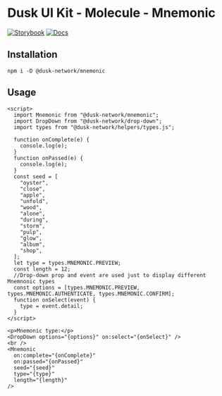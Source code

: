 # Dusk UI Kit - Molecule - Mnemonic

[![Storybook](https://img.shields.io/badge/Storybook-Component_Playground-%23FF4785?style=flat&logo=storybook)](https://dusk-network.github.io/dusk-ui-kit/?path=/story/components-atoms-mnemonic)
[![Docs](https://img.shields.io/badge/Documentation-%235E35CF?style=flat)](https://dusk-network.github.io/dusk-ui-kit/docs/components/atoms/mnemonic)

## Installation

```
npm i -D @dusk-network/mnemonic
```

## Usage

<!-- MARKDOWN-AUTO-DOCS:START (CODE:src=../../../examples/src/molecules/mnemonic/Mnemonic_01.svelte) -->
<!-- The below code snippet is automatically added from ../../../examples/src/molecules/mnemonic/Mnemonic_01.svelte -->
```svelte
<script>
  import Mnemonic from "@dusk-network/mnemonic";
  import DropDown from "@dusk-network/drop-down";
  import types from "@dusk-network/helpers/types.js";

  function onComplete(e) {
    console.log(e);
  }
  function onPassed(e) {
    console.log(e);
  }
  const seed = [
    "oyster",
    "close",
    "apple",
    "unfold",
    "wood",
    "alone",
    "during",
    "storm",
    "pulp",
    "glow",
    "album",
    "shop",
  ];
  let type = types.MNEMONIC.PREVIEW;
  const length = 12;
  //Drop-down prop and event are used just to display different Mnemnonic types
  const options = [types.MNEMONIC.PREVIEW, types.MNEMONIC.AUTHENTICATE, types.MNEMONIC.CONFIRM];
  function onSelect(event) {
    type = event.detail;
  }
</script>

<p>Mnemonic type:</p>
<DropDown options="{options}" on:select="{onSelect}" />
<br />
<Mnemonic
  on:complete="{onComplete}"
  on:passed="{onPassed}"
  seed="{seed}"
  type="{type}"
  length="{length}"
/>
```
<!-- MARKDOWN-AUTO-DOCS:END -->
